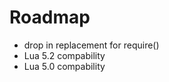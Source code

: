 Roadmap
=======

  * drop in replacement for require()
  * Lua 5.2 compability
  * Lua 5.0 compability
